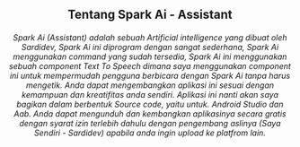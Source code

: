 <h2 align="center"> Tentang Spark Ai - Assistant</h2>
<h6 align="center"> Spark Ai (Assistant) adalah sebuah Artificial intelligence yang dibuat oleh Sardidev, Spark Ai ini diprogram dengan sangat sederhana, Spark Ai menggunakan command yang sudah tersedia, Spark Ai ini menggunakan sebuah component Text To Speech dimana saya menggunakan component ini untuk mempermudah pengguna berbicara dengan Spark Ai tanpa harus mengetik. Anda dapat mengembangkan aplikasi ini sesuai dengan kemampuan dan kreatifitas anda sendiri. Aplikasi ini nanti akan saya bagikan dalam berbentuk Source code, yaitu untuk. Android Studio dan Aab. Anda dapat mengunduh dan kembangkan aplikasinya secara gratis dengan syarat izin terlebih dahulu dengan pengembang aslinya (Saya Sendiri - Sardidev) apabila anda ingin upload ke platfrom lain.</h6>
